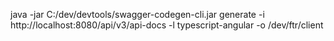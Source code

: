 java -jar C:/dev/devtools/swagger-codegen-cli.jar generate -i http://localhost:8080/api/v3/api-docs -l typescript-angular -o /dev/ftr/client